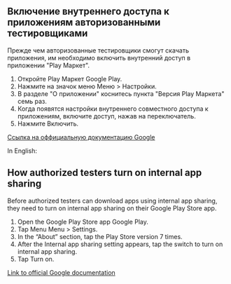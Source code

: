## Включение внутреннего доступа к приложениям авторизованными тестировщиками

Прежде чем авторизованные тестировщики смогут скачать приложения, им необходимо включить внутренний доступ в приложении "Play Маркет".

1) Откройте Play Маркет Google Play.
2) Нажмите на значок меню Меню > Настройки.
3) В разделе "О приложении" коснитесь пункта "Версия Play Маркета" семь раз.
4) Когда появятся настройки внутреннего совместного доступа к приложениям, включите доступ, нажав на переключатель.
5) Нажмите Включить.

[Ссылка на оффициальную документацию Google](https://support.google.com/googleplay/android-developer/answer/9844679?hl=ru#zippy=)

In English:

## How authorized testers turn on internal app sharing

Before authorized testers can download apps using internal app sharing, they need to turn on internal app sharing on their Google Play Store app.

1) Open the Google Play Store app Google Play.
2) Tap Menu Menu > Settings.
3) In the “About” section, tap the Play Store version 7 times.
4) After the Internal app sharing setting appears, tap the switch to turn on internal app sharing.
5) Tap Turn on.

[Link to official Google documentation](https://support.google.com/googleplay/android-developer/answer/9844679?hl=en#zippy=)
